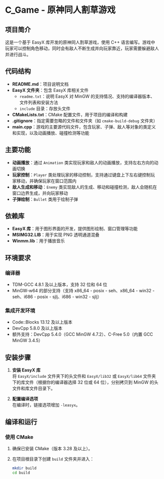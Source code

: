 # C_Game - 原神同人割草游戏

## 项目简介
这是一个基于 EasyX 库开发的原神同人割草游戏，使用 C++ 语言编写。游戏中玩家可以控制角色移动，同时会有敌人不断生成并向玩家靠近，玩家需要躲避敌人并进行战斗。

## 代码结构

- **README.md**：项目说明文档
- **EasyX 文件夹**：包含 EasyX 库相关文件
  - `readme.txt`：说明 EasyX 对 MinGW 的支持情况、支持的编译器版本、文件列表和安装方法
  - `include` 目录：存放头文件
- **CMakeLists.txt**：CMake 配置文件，用于项目的编译和构建
- **.gitignore**：指定需要忽略的文件和文件夹（如 `cmake-build-debug` 文件夹）
- **main.cpp**：游戏的主要源代码文件，包含玩家、子弹、敌人等对象的类定义和实现，以及动画播放、碰撞检测等功能

## 主要功能

- **动画播放**：通过 `Animation` 类实现玩家和敌人的动画播放，支持左右方向的动画切换
- **玩家控制**：`Player` 类处理玩家的移动控制，支持通过键盘上下左右键控制玩家移动，并确保玩家在窗口范围内
- **敌人生成和移动**：`Enemy` 类实现敌人的生成、移动和碰撞检测，敌人会随机在窗口边界生成，并向玩家移动
- **子弹绘制**：`Bullet` 类用于绘制子弹

## 依赖库

- **EasyX 库**：用于图形界面的开发，提供图形绘制、窗口管理等功能
- **MSIMG32.LIB**：用于实现 PNG 透明通道混叠
- **Winmm.lib**：用于播放音乐

## 环境要求

### 编译器

- TDM-GCC 4.8.1 及以上版本，支持 32 位和 64 位
- MinGW-w64 的部分支持（支持 x86_64 - posix - seh、x86_64 - win32 - seh、i686 - posix - sjlj、i686 - win32 - sjlj）

### 集成开发环境

- Code::Blocks 13.12 及以上版本
- DevCpp 5.8.0 及以上版本
- 额外支持：DevCpp 5.4.0（GCC MinGW 4.7.2）、C-Free 5.0（内置 GCC MinGW 3.4.5）

## 安装步骤

1. **安装 EasyX 库**  
   将 `EasyX/include` 文件夹下的头文件和 `EasyX/lib32` 或 `EasyX/lib64` 文件夹下的库文件（根据你的编译器选择 32 位或 64 位），分别拷贝到 MinGW 的头文件和库文件目录下。

2. **配置编译选项**  
   在编译时，链接选项增加 `-leasyx`。

## 编译和运行

### 使用 CMake

1. 确保已安装 CMake（版本 3.28 及以上）。
2. 在项目根目录下创建 `build` 文件夹并进入：

   ```sh
   mkdir build
   cd build

